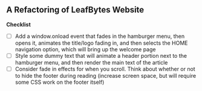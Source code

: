 ## A Refactoring of LeafBytes Website

__Checklist__

- [ ] Add a window.onload event that fades in the hamburger menu, then opens it, animates the title/logo fading in, and then selects the HOME navigation option, which will bring up the welcome page
- [ ] Style some dummy text that will animate a header portion next to the hamburger menu, and then render the main text of the article
- [ ] Consider fade in effects for when you scroll. Think about whether or not to hide the footer during reading (increase screen space, but will require some CSS work on the footer itself)
